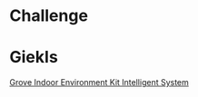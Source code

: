 # Challenge

# GiekIs

[Grove Indoor Environment Kit Intelligent System](https://xe1gyq.gitbooks.io/grove-indoor-environment-kit-intelligent-system/content/)
